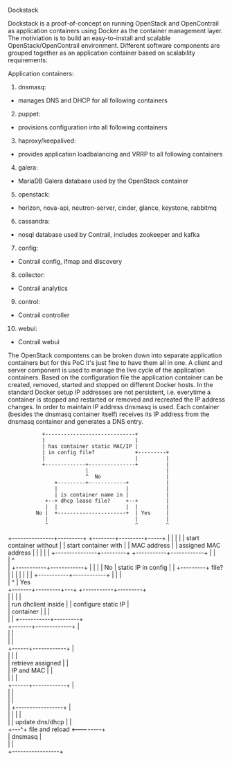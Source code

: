 Dockstack

Dockstack is a proof-of-concept on running OpenStack and OpenContrail as application containers using Docker as the container management layer.
The motiviation is to build an easy-to-install and scalable OpenStack/OpenContrail environment.
Different software components are grouped together as an application container based on scalability requirements:

Application containers:

1. dnsmasq:
 - manages DNS and DHCP for all following containers

2. puppet:
 - provisions configuration into all following containers

3. haproxy/keepalived:
 - provides application loadbalancing and VRRP to all following containers

4. galera:
 - MariaDB Galera database used by the OpenStack container

5. openstack:
 - horizon, nova-api, neutron-server, cinder, glance, keystone, rabbitmq

6. cassandra:
 - nosql database used by Contrail, includes zookeeper and kafka

7. config:
 - Contrail config, ifmap and discovery

8. collector:
 - Contrail analytics

9. control:
 - Contrail controller 

10. webui:
 - Contrail webui

The OpenStack compontens can be broken down into separate application containers but for this PoC it's just fine to have them all in one.
A client and server component is used to manage the live cycle of the application containers. Based on the configuration file the application
container can be created, removed, started and stopped on different Docker hosts.
In the standard Docker setup IP addresses are not persistent, i.e. everytime a container is stopped and restarted or removed and recreated the IP address
changes. In order to maintain IP address dnsmasq is used. Each container (besides the dnsmasq container itself) receives its IP address from the dnsmasq
container and generates a DNS entry.

               +-----------------------------+                
               |                             |                
               | has container static MAC/IP |                
               | in config file?             +---------+      
               |                             |         |      
               +-------------+---------------+         |      
                             |                         |      
                             ^  No                     |      
                   +---------+------------+            |      
                   |                      |            |      
                   | is container name in |            |      
                +--+ dhcp lease file?     +--+         |      
                |  |                      |  |         |      
             No |  +----------------------+  | Yes     |      
                |                            |         |      
                ^                            ^         ^      
+---------------+---------+         +--------+---------+-----+
|                         |         |                        |
| start container without |         |  start container with  |
| MAC address             |         |  assigned MAC address  |
|                         |         |                        |
+---------------+---------+         +-----------+------------+
                |                               |             
                |                               ^             
                |                   +-----------+------------+
                |                   |                        |
                |            No     | static IP in config    |
                |         +---------+ file?                  |
                |         |         |                        |
                |         |         +-----------+------------+
                |         |                     |             
                |         ^                     | Yes         
        +-------+---------+---+     +-----------+---------+   
        |                     |     |                     |   
        | run dhclient inside |     | configure static IP |   
        | container           |     |                     |   
        |                     |     +-----------+---------+   
        +-------+-------------+                 |             
                |                               |             
                |                               |             
         +------+------------+                  |             
         |                   |                  |             
         | retrieve assigned |                  |             
         | IP and MAC        |                  |             
         |                   |                  |             
         +------+------------+                  |             
                |                               |             
                |                               |             
                |    +-----------------+        |             
                |    |                 |        |             
                |    | update dns/dhcp |        |             
                +---^+ file and reload <--------+             
                     | dnsmasq         |                      
                     |                 |                      
                     +-----------------+                      
 
